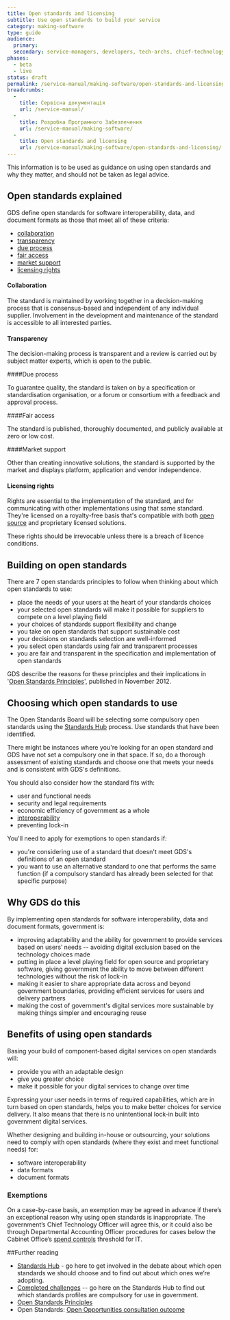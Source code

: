 ```yaml
---
title: Open standards and licensing
subtitle: Use open standards to build your service
category: making-software
type: guide
audience:
  primary:
  secondary: service-managers, developers, tech-archs, chief-technology-officers
phases:
  - beta
  - live
status: draft
permalink: /service-manual/making-software/open-standards-and-licensing/
breadcrumbs:
  -
    title: Сервісна документація
    url: /service-manual/
  -
    title: Розробка Програмного Забезпечення
    url: /service-manual/making-software/
  -
    title: Open standards and licensing
    url: /service-manual/making-software/open-standards-and-licensing/
---
```


This information is to be used as guidance on using open standards and why they matter, and should not be taken as legal advice.

## Open standards explained

GDS define open standards for software interoperability, data, and document formats as those that meet all of these criteria:

* [collaboration](#collaboration)
* [transparency](#transparency)
* [due process](#due-process)
* [fair access](#fair-access)
* [market support](#market-support)
* [licensing rights](#licensing-rights)

#### Collaboration

The standard is maintained by working together in a decision-making process that is consensus-based and independent of any individual supplier. Involvement in the development and maintenance of the standard is accessible to all interested parties.

#### Transparency

The decision-making process is transparent and a review is carried out by subject matter experts, which is open to the public.

####Due process

To guarantee quality, the standard is taken on by a specification or standardisation organisation, or a forum or consortium with a feedback and approval process.

####Fair access

The standard is published, thoroughly documented, and publicly available at zero or low cost.

####Market support

Other than creating innovative solutions, the standard is supported by the market and displays platform, application and vendor independence.

#### Licensing rights

Rights are essential to the implementation of the standard, and for communicating with other implementations using that same standard. They're licensed on a royalty-free basis that's compatible with both [open source](http://opensource.org/licenses/alphabetical) and proprietary licensed solutions.

These rights should be irrevocable unless there is a breach of licence conditions.

## Building on open standards

There are 7 open standards principles to follow when thinking about which open standards to use:

* place the needs of your users at the heart of your standards choices
* your selected open standards will make it possible for suppliers to compete on a level playing field
* your choices of standards support flexibility and change
* you take on open standards that support sustainable cost
* your decisions on standards selection are well-informed
* you select open standards using fair and transparent processes
* you are fair and transparent in the specification and implementation of open standards

GDS describe the reasons for these principles and their implications in '[Open Standards Principles](https://www.gov.uk/government/publications/open-standards-principles/open-standards-principles)', published in November 2012.

## Choosing which open standards to use

The Open Standards Board will be selecting some compulsory open standards using the
[Standards Hub](http://standards.data.gov.uk/) process.
Use standards that have been identified.

There might be instances where you're looking for an open standard and GDS have not set a compulsory one in that space. If so, do a thorough assessment of existing standards and choose one that meets your needs and is consistent with GDS's definitions.

You should also consider how the standard fits with:

* user and functional needs
* security and legal requirements
* economic efficiency of government as a whole
* [interoperability](http://en.wikipedia.org/wiki/Interoperability)
* preventing lock-in

You'll need to apply for exemptions to open standards if:

* you're considering use of a standard that doesn't meet GDS's definitions of an open standard
* you want to use an alternative standard to one that performs the same function (if a compulsory standard has already been selected for that specific purpose)

## Why GDS do this

By implementing open standards for software interoperability, data and document
formats, government is:

* improving adaptability and the ability for government to provide services
  based on users’ needs -- avoiding digital exclusion based on the technology choices made
* putting in place a level playing field for open source and proprietary
  software, giving government the ability to move between different technologies
  without the risk of lock-in
* making it easier to share appropriate data across and beyond government
  boundaries, providing efficient services for users and delivery partners
* making the cost of government's digital services more sustainable by
  making things simpler and encouraging reuse

## Benefits of using open standards

Basing your build of component-based digital services on open standards will:

* provide you with an adaptable design
* give you greater choice
* make it possible for your digital services to change over time

Expressing your user needs in terms of required capabilities, which are in turn
based on open standards, helps you to make better choices for service delivery.
It also means that there is no unintentional lock-in built into government
digital services.

Whether designing and building in-house or outsourcing, your solutions need to comply with open standards (where they exist and meet functional needs) for:

* software interoperability
* data formats
* document formats

### Exemptions

On a case-by-case basis, an exemption may be agreed in advance if there’s an exceptional reason why using open standards is inappropriate. The government’s Chief Technology Officer will agree this, or it could also be through Departmental Accounting Officer procedures for cases below the Cabinet Office’s [spend controls](/government/publications/cabinet-office-controls-guidance-version-3-1) threshold for IT.

##Further reading

* [Standards Hub](http://standards.data.gov.uk/) - go here to get involved in
  the debate about which open standards we should choose and to find out about
  which ones we’re adopting.
* [Completed challenges](http://standards.data.gov.uk/challenges/completed) --
  go here on the Standards Hub to find out which standards profiles are
  compulsory for use in government.
* [Open Standards Principles](https://www.gov.uk/government/uploads/system/uploads/attachment_data/file/78892/Open-Standards-Principles-FINAL.pdf)
* Open Standards: [Open Opportunities consultation outcome](https://www.gov.uk/government/consultations/open-standards-open-opportunities-flexibility-and-efficiency-in-government-it)
